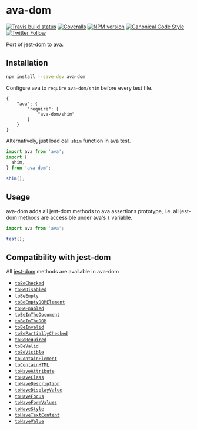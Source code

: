 # ava-dom

[![Travis build status](http://img.shields.io/travis/gajus/ava-dom/master.svg?style=flat-square)](https://travis-ci.org/gajus/ava-dom)
[![Coveralls](https://img.shields.io/coveralls/gajus/ava-dom.svg?style=flat-square)](https://coveralls.io/github/gajus/ava-dom)
[![NPM version](http://img.shields.io/npm/v/ava-dom.svg?style=flat-square)](https://www.npmjs.org/package/ava-dom)
[![Canonical Code Style](https://img.shields.io/badge/code%20style-canonical-blue.svg?style=flat-square)](https://github.com/gajus/canonical)
[![Twitter Follow](https://img.shields.io/twitter/follow/kuizinas.svg?style=social&label=Follow)](https://twitter.com/kuizinas)

Port of [jest-dom](https://github.com/testing-library/jest-dom) to [ava](https://www.npmjs.com/package/ava).

## Installation

```bash
npm install --save-dev ava-dom

```

Configure ava to `require` `ava-dom/shim` before every test file.

```
{
	"ava": {
		"require": [
			"ava-dom/shim"
		]
	}
}

```

Alternatively, just load call `shim` function in ava test.

```js
import ava from 'ava';
import {
  shim,
} from 'ava-dom';

shim();

```

## Usage

ava-dom adds all jest-dom methods to ava assertions prototype, i.e. all jest-dom methods are accessible under ava's `t` variable.

```js
import ava from 'ava';

test();

```

## Compatibility with jest-dom

All [jest-dom](https://github.com/testing-library/jest-dom) methods are available in ava-dom

* [`toBeChecked`](https://github.com/testing-library/jest-dom#tobechecked)
* [`toBeDisabled`](https://github.com/testing-library/jest-dom#tobedisabled)
* [`toBeEmpty`](https://github.com/testing-library/jest-dom#tobeempty)
* [`toBeEmptyDOMElement`](https://github.com/testing-library/jest-dom#tobeemptydomelement)
* [`toBeEnabled`](https://github.com/testing-library/jest-dom#tobeenabled)
* [`toBeInTheDocument`](https://github.com/testing-library/jest-dom#tobeinthedocument)
* [`toBeInTheDOM`](https://github.com/testing-library/jest-dom#tobeinthedom)
* [`toBeInvalid`](https://github.com/testing-library/jest-dom#tobeinvalid)
* [`toBePartiallyChecked`](https://github.com/testing-library/jest-dom#tobepartiallychecked)
* [`toBeRequired`](https://github.com/testing-library/jest-dom#toberequired)
* [`toBeValid`](https://github.com/testing-library/jest-dom#tobevalid)
* [`toBeVisible`](https://github.com/testing-library/jest-dom#tobevisible)
* [`toContainElement`](https://github.com/testing-library/jest-dom#tocontainelement)
* [`toContainHTML`](https://github.com/testing-library/jest-dom#tocontainhtml)
* [`toHaveAttribute`](https://github.com/testing-library/jest-dom#tohaveattribute)
* [`toHaveClass`](https://github.com/testing-library/jest-dom#tohaveclass)
* [`toHaveDescription`](https://github.com/testing-library/jest-dom#tohavedescription)
* [`toHaveDisplayValue`](https://github.com/testing-library/jest-dom#tohavedisplayvalue)
* [`toHaveFocus`](https://github.com/testing-library/jest-dom#tohavefocus)
* [`toHaveFormValues`](https://github.com/testing-library/jest-dom#tohaveformvalues)
* [`toHaveStyle`](https://github.com/testing-library/jest-dom#tohavestyle)
* [`toHaveTextContent`](https://github.com/testing-library/jest-dom#tohavetextcontent)
* [`toHaveValue`](https://github.com/testing-library/jest-dom#tohavevalue)
